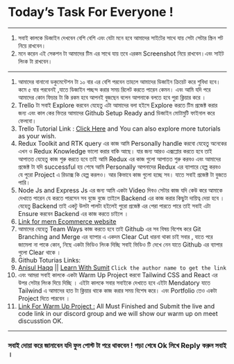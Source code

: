 # Today’s Task For Everyone !

---

1. সবাই কালকে ডিজাইন দেখবেন বেশি বেশি এবং যেটা মনে হবে আমাদের সাইটের সাথে যায় সেটা সেটার স্ক্রিন শট নিয়ে রাখবেন।
2. মনে করেন এই সেকশন টা আমাদের টিম এর সাথে যায় তবে এরকম Screenshot নিয়ে রাখবেন।এবং সাইট লিংক টা রাখবেন।

---

1. আমাদের বানানো ডকুমেন্টেশন টা ১০ বার এর বেশি পরবেন তাহলে আমাদের ডিজাইন ক্রিয়েট করে শুবিধা হবে। কমে ৫ বার পরবেনই ,যাতে ডিজাইন পচ্ছন্দ করার সময় রিলেট করতে পারেন কেমন। এবং আমি যদি পরে আমাদের কোন ফিচার টা কি রকম হবে আপনই বুজছেন বলেন আপনাকে বলতে হবে পুরা ক্লিয়ার করে ।
2. Trello টা সবাই Explore করবেন যেহেতু এটা আমাদের বলা হইসে Explore করতে টিম প্রজেক্ট করার জন্য এবং কাল কের ভিতর আমাদের Github Setup Ready and ডিজাইন মোটামুটি ফাইনাল করে ফেলবো। 
3. Trello Tutorial Link : [Click Here](https://www.youtube.com/watch?v=C7GUXMtubuY&t=3s)  and You can also explore more tutorials as your wish.
4. Redux Toolkit and RTK query এর কাজ আমি Personally handle করবো যেহেতু অনেকের এখন ও Redux Knowledge ভালো করার বাকি আছে। যার জন্য আরও এক্সপ্লোর করতে হবে তাই আপাতত যেহেতু কাজ শুরু করতে হবে তাই আমি Redux এর কাজ গুলো আপাতত শুরু করবও এবং আমাদের প্রজেক্ট টা যদি successful হয় শেষে আমি Personally আপনাদের Redux এর ব্যাপারে হেল্প করবও যে পুরো Project এ রিডাক্স কি হেল্প করলও। আর কিভাবে কাজ গুলো হচ্ছে সব। যাতে সবাই প্রজেক্ট টা বুজতে পারি। 
5. Node Js and Express Js এর জন্য আমি একটা Video দিবও সেটার কাজ যদি কেউ করে আমাকে দেখাতে পারেন যে করতে পারসেন সব বুজে বুজে তাইলে Backend এর কাজ করার কিছুটা দায়িত্ব দেয়া হবে । যেহেতু Backend তাই একটু উলটা পালটা হইলেই পুরো প্রজেক্ট এর পেরা পারতে পারে তাই সবাই এটা Ensure করবেন Backend এর কাজ করতে চাইলে । 
6. [Link for mern Ecommerce website](https://www.youtube.com/watch?v=AN3t-OmdyKA&t=25149s) 
7. আমাদের যেহেতু Team Ways কাজ করতে হবে তাই Github এর সব বিষয় বিশেষ করে Git Branching and Merge এর ব্যাপার এ একদম Clear Cut ধারনা থাকা চাই সবার , যাতে পরে জামেলা না পাকে কোন, নিছে একটা ভিডিও লিংক দিচ্ছি সবাই ভিডিও টি দেখে নেন যাতে Github এর ব্যাপার গুলো Clear থাকে ।  
8. Github Toturias Links: 
9. [Anisul Haqq](https://www.youtube.com/watch?v=cPgIpUraWQo&list=PLgH5QX0i9K3qAW8DT6I0XOxC23qnA4FL-) || [Learn With Sumit](https://www.youtube.com/watch?v=oe21Nlq8GS4&t=1s)  `Click the author name to get the link`
10. এবং আমরা সবাই কালকে একটা Warm Up Project করবো Tailwind CSS and React এর উপর সেটার লিংক দিয়ে দিচ্ছি । এইটা কালকে সবার সবাইকে দেখাতে হবে এইটা Mendatory যাতে Tailwind এ আমাদের হাত টা ক্লিয়ার থাকে কাজ করার সময় বিশেষ করে। এবং Portfolio তেও একটা Project দিতে পারবেন ।  
11. [Link For Warm Up Project :](https://www.youtube.com/watch?v=lh0Th6EHmOs&list=PLx5EXhG0s5UXBINgxQh3AO__zunkyMCiu&index=3&t=2659s)  All Must Finished and Submit the live and code link in our discord group and we will show our warm up on meet discusstion OK.

---

### সবাই দোয়া করে জানাবেন যদি ফুল পোস্ট টা পরে থাকবেন ! পড়া শেষে Ok লিখে Reply করুন সবাই ।
